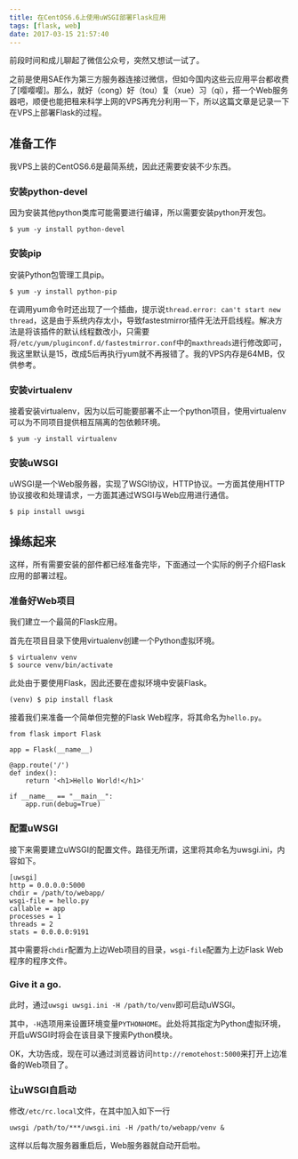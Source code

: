 ```yaml
---
title: 在CentOS6.6上使用uWSGI部署Flask应用
tags: [flask, web]
date: 2017-03-15 21:57:40
---
```



前段时间和成儿聊起了微信公众号，突然又想试一试了。

之前是使用SAE作为第三方服务器连接过微信，但如今国内这些云应用平台都收费了[嘤嘤嘤]。那么，就好（cong）好（tou）复（xue）习（qi），搭一个Web服务器吧，顺便也能把租来科学上网的VPS再充分利用一下，所以这篇文章是记录一下在VPS上部署Flask的过程。

## 准备工作

我VPS上装的CentOS6.6是最简系统，因此还需要安装不少东西。

### 安装python-devel

因为安装其他python类库可能需要进行编译，所以需要安装python开发包。

```
$ yum -y install python-devel
```
<!--more-->

### 安装pip

安装Python包管理工具pip。

```
$ yum -y install python-pip
```

在调用yum命令时还出现了一个插曲，提示说`thread.error: can't start new thread`，这是由于系统内存太小，导致fastestmirror插件无法开启线程。解决方法是将该插件的默认线程数改小，只需要将`/etc/yum/pluginconf.d/fastestmirror.conf`中的`maxthreads`进行修改即可，我这里默认是15，改成5后再执行yum就不再报错了。我的VPS内存是64MB，仅供参考。

### 安装virtualenv

接着安装virtualenv，因为以后可能要部署不止一个python项目，使用virtualenv可以为不同项目提供相互隔离的包依赖环境。

```
$ yum -y install virtualenv
```

### 安装uWSGI

uWSGI是一个Web服务器，实现了WSGI协议，HTTP协议。一方面其使用HTTP协议接收和处理请求，一方面其通过WSGI与Web应用进行通信。

```
$ pip install uwsgi
```

## 操练起来

这样，所有需要安装的部件都已经准备完毕，下面通过一个实际的例子介绍Flask应用的部署过程。

### 准备好Web项目

我们建立一个最简的Flask应用。

首先在项目目录下使用virtualenv创建一个Python虚拟环境。

```
$ virtualenv venv
$ source venv/bin/activate
```

此处由于要使用Flask，因此还要在虚拟环境中安装Flask。

```
(venv) $ pip install flask
```

接着我们来准备一个简单但完整的Flask Web程序，将其命名为`hello.py`。

```
from flask import Flask

app = Flask(__name__)

@app.route('/')
def index():
    return '<h1>Hello World!</h1>'

if __name__ == "__main__":
    app.run(debug=True)
```

### 配置uWSGI

接下来需要建立uWSGI的配置文件。路径无所谓，这里将其命名为uwsgi.ini，内容如下。

```
[uwsgi]
http = 0.0.0.0:5000
chdir = /path/to/webapp/
wsgi-file = hello.py
callable = app
processes = 1
threads = 2
stats = 0.0.0.0:9191
```

其中需要将`chdir`配置为上边Web项目的目录，`wsgi-file`配置为上边Flask Web程序的程序文件。

### Give it a go.

此时，通过`uwsgi uwsgi.ini -H /path/to/venv`即可启动uWSGI。

其中，`-H`选项用来设置环境变量`PYTHONHOME`。此处将其指定为Python虚拟环境，开启uWSGI时将会在该目录下搜索Python模块。

OK，大功告成，现在可以通过浏览器访问`http://remotehost:5000`来打开上边准备的Web项目了。

### 让uWSGI自启动

修改`/etc/rc.local`文件，在其中加入如下一行

```
uwsgi /path/to/***/uwsgi.ini -H /path/to/webapp/venv &
```

这样以后每次服务器重启后，Web服务器就自动开启啦。
